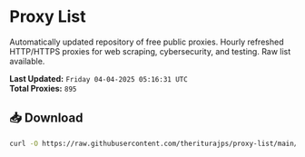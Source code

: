 # Proxy List

Automatically updated repository of free public proxies. Hourly refreshed HTTP/HTTPS proxies for web scraping, cybersecurity, and testing. Raw list available.

**Last Updated:** `Friday 04-04-2025 05:16:31 UTC`  
**Total Proxies:** `895`

## 📥 Download
```bash
curl -O https://raw.githubusercontent.com/theriturajps/proxy-list/main/proxies.txt
